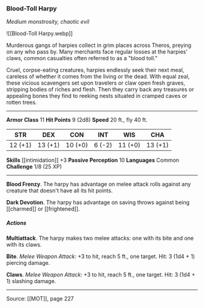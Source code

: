 ### Blood-Toll Harpy
_Medium monstrosity, chaotic evil_

![[Blood-Toll Harpy.webp]]

Murderous gangs of harpies collect in grim places across Theros, preying on any who pass by. Many merchants face regular losses at the harpies' claws, common casualties often referred to as a "blood toll."

Cruel, corpse-eating creatures, harpies endlessly seek their next meal, careless of whether it comes from the living or the dead. With equal zeal, these vicious scavengers set upon travelers or claw open fresh graves, stripping bodies of riches and flesh. Then they carry back any treasures or appealing bones they find to reeking nests situated in cramped caves or rotten trees.




---

**Armor Class** 11
**Hit Points** 9 (2d8)
**Speed** 20 ft., fly 40 ft.

| STR     | DEX     | CON     | INT     | WIS     | CHA     |
|---------|---------|---------|---------|---------|---------|
| 12 (+1) | 13 (+1) | 10 (+0) | 6 (-2) | 11 (+0) | 13 (+1) |

**Skills** [[intimidation]] +3
**Passive Perception** 10
**Languages** Common
**Challenge** 1/8 (25 XP)

---

**Blood Frenzy**. The harpy has advantage on melee attack rolls against any creature that doesn't have all its hit points.

**Dark Devotion**. The harpy has advantage on saving throws against being [[charmed]] or [[frightened]].

##### Actions
**Multiattack**. The harpy makes two melee attacks: one with its bite and one with its claws.

**Bite**. _Melee Weapon Attack:_ +3 to hit, reach 5 ft., one target. Hit: 3 (1d4 + 1) piercing damage.

**Claws**. _Melee Weapon Attack:_ +3 to hit, reach 5 ft., one target. Hit: 3 (1d4 + 1) slashing damage.


---

Source: [[MOT]], page 227